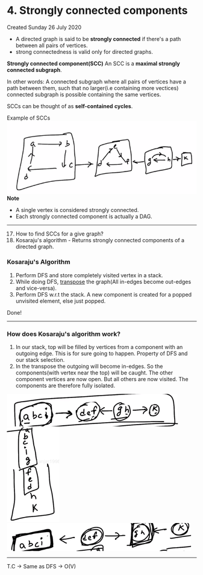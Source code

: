 # 4. Strongly connected components
Created Sunday 26 July 2020


* A directed graph is said to be **strongly connected** if there's a path between all pairs of vertices.
* strong connectedness is valid only for directed graphs.


**Strongly connected component(SCC)**
An SCC is a **maximal strongly connected subgraph**. 

In other words: A connected subgraph where all pairs of vertices have a path between them, such that no larger(i.e containing more vectices) connected subgraph is possible containing the same vertices.

SCCs can be thought of as **self-contained** **cycles**.

Example of SCCs
![](./4._Strongly_connected_components/pasted_image.png)
**Note**

* A single vertex is considered strongly connected.
* Each strongly connected component is actually a DAG.


*****


17. How to find SCCs for a give graph?
18. Kosaraju's algorithm - Returns strongly connected components of a directed graph.


### Kosaraju's Algorithm

1. Perform DFS and store completely visited vertex in a stack.
2. While doing DFS, [transpose](https://en.wikipedia.org/wiki/Transpose_graph) the graph(All in-edges become out-edges and vice-versa).
3. Perform DFS w.r.t the stack. A new component is created for a popped unvisited element, else just popped.

Done!

*****


### How does Kosaraju's algorithm work?

1. In our stack, top will be filled by vertices from a component with an outgoing edge. This is for sure going to happen. Property of DFS and our stack selection.
2. In the transpose the outgoing will become in-edges. So the components(with vertex near the top) will be caught. The other component vertices are now open. But all others are now visited. The components are therefore fully isolated.

![](./4._Strongly_connected_components/pasted_image001.png)
![](./4._Strongly_connected_components/pasted_image002.png)
![](./4._Strongly_connected_components/pasted_image003.png)

*****

T.C  → Same as DFS → O(V)

